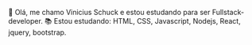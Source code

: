 👋 Olá, me chamo Vinicius Schuck e estou estudando para ser Fullstack-developer.
📚 Estou estudando: HTML, CSS, Javascript, Nodejs, React, jquery, bootstrap.




<!---
viniekj/viniekj is a ✨ special ✨ repository because its `README.md` (this file) appears on your GitHub profile.
You can click the Preview link to take a look at your changes.
--->
